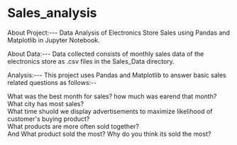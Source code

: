 # Sales_analysis

About Project:---
Data Analysis of Electronics Store Sales using Pandas and Matplotlib in Jupyter Notebook.

About Data:---
Data collected consists of monthly sales data of the electronics store as .csv files in the Sales_Data directory.

Analysis:---
This project uses Pandas and Matplotlib to answer basic sales related questions as follows:--

What was the best month for sales? how much was earend that month?    
What city has most sales?    
What time shuold we display advertisements to maximize likelihood of customer's buying product?     
What products are more often sold together?    
And What product sold the most? Why do you think its sold the most?    
